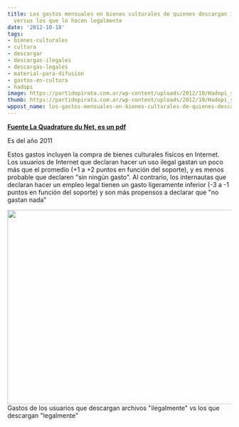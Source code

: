 ```yaml
---
title: Los gastos mensuales en bienes culturales de quienes descargan ilegalmente
  versus los que lo hacen legalmente
date: '2012-10-18'
tags:
- bienes-culturales
- cultura
- descargar
- descargas-ilegales
- descargas-legales
- material-para-difusion
- gastos-en-cultura
- hadopi
image: https://partidopirata.com.ar/wp-content/uploads/2012/10/Hadopi_s_findings_on_Monthly_expenses_for_cultural_goods_2011-page-001.jpg
thumb: https://partidopirata.com.ar/wp-content/uploads/2012/10/Hadopi_s_findings_on_Monthly_expenses_for_cultural_goods_2011-page-001-150x150.jpg
wppost_name: los-gastos-mensuales-en-bienes-culturales-de-quienes-descargan-ilegalmente-versus-los-que-lo-hacen-legalmente
---
```


<strong><a href="http://www.laquadrature.net/files/Hadopi_s_findings_on_Monthly_expenses_for_cultural_goods_2011.pdf" target="_blank">Fuente La Quadrature du Net, es un pdf</a></strong>

Es del año 2011

Estos gastos incluyen la compra de bienes culturales físicos en Internet. Los usuarios de Internet que declaran hacer un uso ilegal gastan un poco más que el promedio (+1 a +2 puntos en función del soporte), y es menos probable que declaren "sin ningún gasto". Al contrario, los internautas que declaran hacer un empleo legal tienen un gasto ligeramente inferior (-3 a -1 puntos en función del soporte) y son más propensos a declarar que "no gastan nada"

<a href="https://partidopirata.com.ar/wp-content/uploads/2012/10/Hadopi_s_findings_on_Monthly_expenses_for_cultural_goods_2011-page-001.jpg"><img class="size-large wp-image-6927" title="Hadopi_s_findings_on_Monthly_expenses_for_cultural_goods_2011-page-001" src="https://partidopirata.com.ar/wp-content/uploads/2012/10/Hadopi_s_findings_on_Monthly_expenses_for_cultural_goods_2011-page-001-1024x723.jpg" alt="" width="620" height="437" /></a> Gastos de los usuarios que descargan archivos "ilegalmente" vs los que descargan "legalmente"

